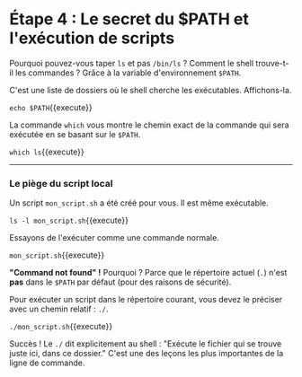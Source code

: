 # Étape 4 : Le secret du $PATH et l'exécution de scripts

Pourquoi pouvez-vous taper `ls` et pas `/bin/ls` ? Comment le shell trouve-t-il les commandes ? Grâce à la variable d'environnement `$PATH`.

C'est une liste de dossiers où le shell cherche les exécutables. Affichons-la.

`echo $PATH`{{execute}}

La commande `which` vous montre le chemin exact de la commande qui sera exécutée en se basant sur le `$PATH`.

`which ls`{{execute}}

---

### Le piège du script local

Un script `mon_script.sh` a été créé pour vous. Il est même exécutable.

`ls -l mon_script.sh`{{execute}}

Essayons de l'exécuter comme une commande normale.

`mon_script.sh`{{execute}}

**"Command not found" !** Pourquoi ? Parce que le répertoire actuel (`.`) n'est **pas** dans le `$PATH` par défaut (pour des raisons de sécurité).

Pour exécuter un script dans le répertoire courant, vous devez le préciser avec un chemin relatif : `./`.

`./mon_script.sh`{{execute}}

Succès ! Le `./` dit explicitement au shell : "Exécute le fichier qui se trouve juste ici, dans ce dossier." C'est une des leçons les plus importantes de la ligne de commande.